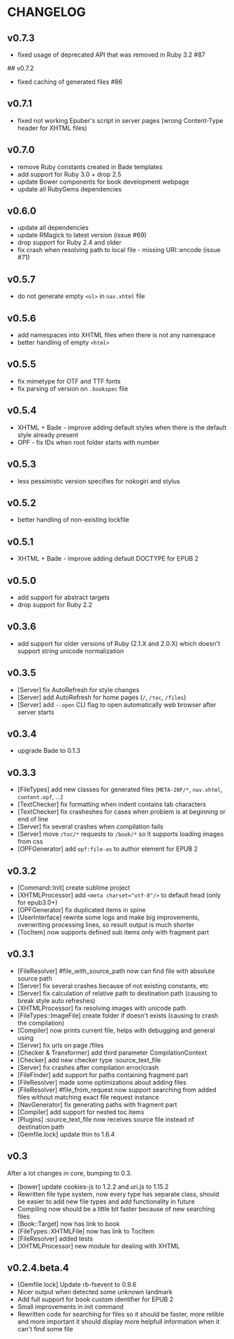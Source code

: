 # CHANGELOG

## v0.7.3

- fixed usage of deprecated API that was removed in Ruby 3.2 #87


## v0.7.2

- fixed caching of generated files #86

## v0.7.1

- fixed not working Epuber's script in server pages (wrong Content-Type header for XHTML files)

## v0.7.0
- remove Ruby constants created in Bade templates
- add support for Ruby 3.0 + drop 2.5
- update Bower components for book development webpage
- update all RubyGems dependencies

## v0.6.0
- update all dependencies
- update RMagick to latest version (issue #69)
- drop support for Ruby 2.4 and older
- fix crash when resolving path to local file - missing URI::encode (issue #71)

## v0.5.7
- do not generate empty `<ol>` in `nav.xhtml` file

## v0.5.6
- add namespaces into XHTML files when there is not any namespace
- better handling of empty `<html>`

## v0.5.5
- fix mimetype for OTF and TTF fonts
- fix parsing of version on `.bookspec` file

## v0.5.4
- XHTML + Bade - improve adding default styles when there is the default style already present
- OPF - fix IDs when root folder starts with number

## v0.5.3
- less pessimistic version specifies for nokogiri and stylus

## v0.5.2
- better handling of non-existing lockfile

## v0.5.1
- XHTML + Bade - improve adding default DOCTYPE for EPUB 2

## v0.5.0
- add support for abstract targets
- drop support for Ruby 2.2

## v0.3.6
- add support for older versions of Ruby (2.1.X and 2.0.X) which doesn't support string unicode normalization


## v0.3.5

- [Server] fix AutoRefresh for style changes
- [Server] add AutoRefresh for home pages (`/`, `/toc`, `/files`)
- [Server] add `--open` CLI flag to open automatically web browser after server starts


## v0.3.4

- upgrade Bade to 0.1.3


## v0.3.3

- [FileTypes] add new classes for generated files (`META-INF/*`, `nav.xhtml`, `content.opf`, ...)
- [TextChecker] fix formatting when indent contains tab characters
- [TextChecker] fix crasheshes for cases when problem is at beginning or end of line
- [Server] fix several crashes when compilation fails
- [Server] move `/toc/*` requests to `/book/*` so it supports loading images from css
- [OPFGenerator] add `opf:file-as` to author element for EPUB 2


## v0.3.2

- [Command::Init] create sublime project
- [XHTMLProcessor] add `<meta charset="utf-8"/>` to default head (only for epub3.0+)
- [OPFGenerator] fix duplicated items in spine
- [UserInterface] rewrite some logs and make big improvements, overwriting processing lines, so result output is much shorter
- [TocItem] now supports defined sub items only with fragment part


## v0.3.1

- [FileResolver] #file_with_source_path now can find file with absolute source path
- [Server] fix several crashes because of not existing constants, etc
- [Server] fix calculation of relative path to destination path (causing to break style auto refreshes)
- [XHTMLProcessor] fix resolving images with unicode path
- [FileTypes::ImageFile] create folder if doesn't exists (causing to crash the compilation)
- [Compiler] now prints current file, helps with debugging and general using
- [Server] fix urls on page /files
- [Checker & Transformer] add third parameter CompilationContext
- [Checker] add new checker type :source_text_file
- [Server] fix crashes after compilation error/crash
- [FileFinder] add support for paths containing fragment part
- [FileResolver] made some optimizations about adding files
- [FileResolver] #file_from_request now support searching from added files without matching exact file request instance
- [NavGenerator] fix generating paths with fragment part
- [Compiler] add support for nested toc items
- [Plugins] :source_text_file now receives source file instead of destination path
- [Gemfile.lock] update thin to 1.6.4


## v0.3

After a lot changes in core, bumping to 0.3.

- [bower] update cookies-js to 1.2.2 and uri.js to 1.15.2
- Rewritten file type system, now every type has separate class, should be easier to add new file types and add functionality in future
- Compiling now should be a little bit faster because of new searching files
- [Book::Target] now has link to book
- [FileTypes::XHTMLFile] now has link to TocItem
- [FileResolver] added tests
- [XHTMLProcessor] new module for dealing with XHTML

## v0.2.4.beta.4

- [Gemfile.lock] Update rb-fsevent to 0.9.6
- Nicer output when detected some unknown landmark
- Add full support for book custom identifier for EPUB 2
- Small improvements in init command
- Rewritten code for searching for files so it should be faster, more relible and more important it should display more helpfull information when it can't find some file
